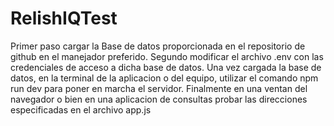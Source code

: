 # RelishIQTest
Primer paso cargar la Base de datos proporcionada en el repositorio de github en el manejador preferido.
Segundo modificar el archivo .env con las credenciales de acceso a dicha base de datos.
Una vez cargada la base de datos, en la terminal de la aplicacion o del equipo, utilizar el comando npm run dev para poner en marcha el servidor.
Finalmente en una ventan del navegador o bien en una aplicacion de consultas probar las direcciones especificadas en el archivo app.js
